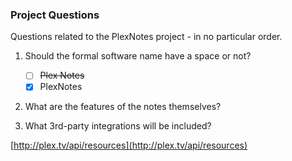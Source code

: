 ###  Project Questions

Questions related to the PlexNotes project - in no particular order.

 1. Should the formal software name have a space or not?
    * [ ] ~~Plex Notes~~
    * [x] PlexNotes
 
 2. What are the features of the notes themselves?
 
 3. What 3rd-party integrations will be included?

[http://plex.tv/api/resources](http://plex.tv/api/resources)
